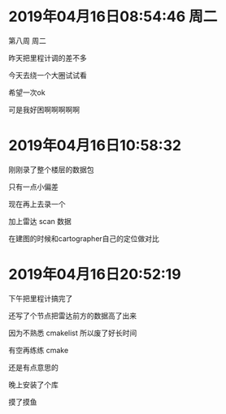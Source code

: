 # 2019年04月16日08:54:46 周二

第八周 周二

昨天把里程计调的差不多

今天去绕一个大圈试试看

希望一次ok

可是我好困啊啊啊啊啊



# 2019年04月16日10:58:32 

刚刚录了整个楼层的数据包

只有一点小偏差

现在再上去录一个

加上雷达 scan 数据

在建图的时候和cartographer自己的定位做对比



# 2019年04月16日20:52:19

下午把里程计搞完了

还写了个节点把雷达前方的数据高了出来

因为不熟悉 cmakelist 所以废了好长时间

有空再练练 cmake

还是有点意思的

晚上安装了个库

摸了摸鱼